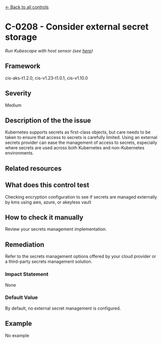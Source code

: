 [← Back to all controls](index.md)

# C-0208 - Consider external secret storage

_Run Kubescape with host sensor (see [here](../../components/host-sensor))_

## Framework

cis-aks-t1.2.0, cis-v1.23-t1.0.1, cis-v1.10.0

## Severity

Medium

## Description of the the issue

Kubernetes supports secrets as first-class objects, but care needs to be taken to ensure that access to secrets is carefully limited. Using an external secrets provider can ease the management of access to secrets, especially where secrets are used across both Kubernetes and non-Kubernetes environments.

## Related resources

## What does this control test

Checking encryption configuration to see if secrets are managed externally by kms using aws, azure, or akeyless vault

## How to check it manually

Review your secrets management implementation.

## Remediation

Refer to the secrets management options offered by your cloud provider or a third-party secrets management solution.

### Impact Statement

None

### Default Value

By default, no external secret management is configured.

## Example

No example
